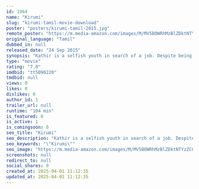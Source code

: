 ```yaml
---
id: 1964
name: "Kirumi"
slug: "kirumi-tamil-movie-download"
poster: "posters/kirumi-tamil-2015.jpg"
remote_poster: "https://m.media-amazon.com/images/M/MV5BOWRhMzBlZDktNTYzZC00M2ZhLWFiMWEtNjEyYmI0OWFkNGFmXkEyXkFqcGc@._V1_SX300.jpg"
original_language: "Tamil"
dubbed_in: null
released_date: "24 Sep 2015"
synopsis: "Kathir is a selfish youth in search of a job. Despite being married and having a child, he is waiting for a job offer that he feels meets his standards. Meanwhile, his wife Anitha is the breadwinner of the family. Prabhakar, a fri..."
type: "movie"
rating: "7.0"
imdbid: "tt5090220"
tmdbid: null
views: 0
likes: 0
dislikes: 0
author_id: 1
trailer_url: null
runtime: "104 min"
is_featured: 0
is_active: 1
is_comingsoon: 0
seo_title: "Kirumi"
seo_description: "Kathir is a selfish youth in search of a job. Despite being married and having a child, he is waiting for a job offer that he feels meets his standards. Meanwhile, his wife Anitha is the breadwinner of the family. Prabhakar, a fri..."
seo_keywords: "\"Kirumi\""
seo_image: "https://m.media-amazon.com/images/M/MV5BOWRhMzBlZDktNTYzZC00M2ZhLWFiMWEtNjEyYmI0OWFkNGFmXkEyXkFqcGc@._V1_SX300.jpg"
screenshots: null
redirect_to: null
social_shares: 0
created_at: 2025-04-01 11:12:35
updated_at: 2025-04-01 11:12:35
---
```


